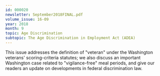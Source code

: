 ```yaml
---
id: 000020
newsletter: September2018FINAL.pdf
volume_issue: 16-09
year: 2018
month: 9
topic: Age Discrimination
subtopic: The Age Discrimination in Employment Act (ADEA)
---
```


This issue addresses the definition of "veteran" under the Washington veterans' scoring-criteria statutes; we also discuss an important Washington case related to "vigilance-free" meal periods, and give our readers an update on developments in federal discrimination law.